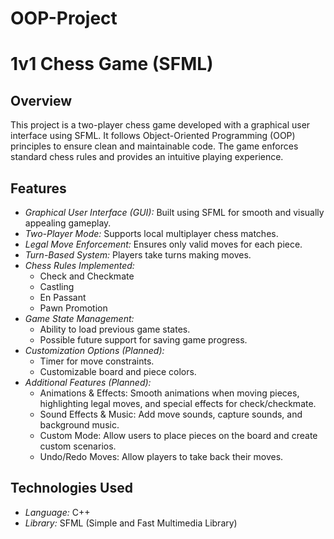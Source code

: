 # OOP-Project
# 1v1 Chess Game (SFML)

## Overview
This project is a two-player chess game developed with a graphical user interface using SFML. It follows Object-Oriented Programming (OOP) principles to ensure clean and maintainable code. The game enforces standard chess rules and provides an intuitive playing experience.

## Features
- *Graphical User Interface (GUI):* Built using SFML for smooth and visually appealing gameplay.
- *Two-Player Mode:* Supports local multiplayer chess matches.
- *Legal Move Enforcement:* Ensures only valid moves for each piece.
- *Turn-Based System:* Players take turns making moves.
- *Chess Rules Implemented:*
  - Check and Checkmate
  - Castling
  - En Passant
  - Pawn Promotion
- *Game State Management:*
  - Ability to load previous game states.
  - Possible future support for saving game progress.
- *Customization Options (Planned):*
  - Timer for move constraints.
  - Customizable board and piece colors.
- *Additional Features (Planned):*
  - Animations & Effects: Smooth animations when moving pieces, highlighting legal moves, and special effects for check/checkmate.
  - Sound Effects & Music: Add move sounds, capture sounds, and background music.
  - Custom Mode: Allow users to place pieces on the board and create custom scenarios.
  - Undo/Redo Moves: Allow players to take back their moves.
  
## Technologies Used
- *Language:* C++
- *Library:* SFML (Simple and Fast Multimedia Library)
